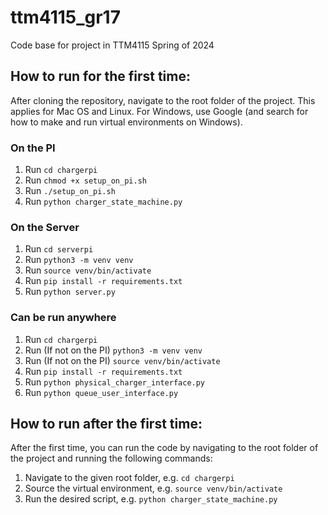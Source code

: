 # ttm4115_gr17
Code base for project in TTM4115 Spring of 2024

## How to run for the first time:
After cloning the repository, navigate to the root folder of the project.
This applies for Mac OS and Linux. For Windows, use Google (and search for 
how to make and run virtual environments on Windows).

### On the PI
1. Run `cd chargerpi`
2. Run `chmod +x setup_on_pi.sh`
3. Run `./setup_on_pi.sh`
4. Run `python charger_state_machine.py`

### On the Server
1. Run `cd serverpi`
2. Run `python3 -m venv venv`
3. Run `source venv/bin/activate`
4. Run `pip install -r requirements.txt`
5. Run `python server.py`

### Can be run anywhere
1. Run `cd chargerpi`
2. Run (If not on the PI) `python3 -m venv venv`
3. Run (If not on the PI) `source venv/bin/activate`
4. Run `pip install -r requirements.txt`
5. Run `python physical_charger_interface.py`
6. Run `python queue_user_interface.py`
   
## How to run after the first time:
After the first time, you can run the code by navigating to the root folder of the project and running the following commands:
1. Navigate to the given root folder, e.g. `cd chargerpi`
2. Source the virtual environment, e.g. `source venv/bin/activate`
3. Run the desired script, e.g. `python charger_state_machine.py`

